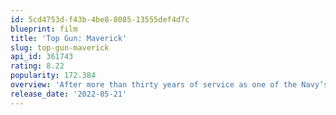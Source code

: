 ```yaml
---
id: 5cd4753d-f43b-4be8-8085-13555def4d7c
blueprint: film
title: 'Top Gun: Maverick'
slug: top-gun-maverick
api_id: 361743
rating: 8.22
popularity: 172.384
overview: 'After more than thirty years of service as one of the Navy’s top aviators, and dodging the advancement in rank that would ground him, Pete “Maverick” Mitchell finds himself training a detachment of TOP GUN graduates for a specialized mission the likes of which no living pilot has ever seen.'
release_date: '2022-05-21'
---
```

